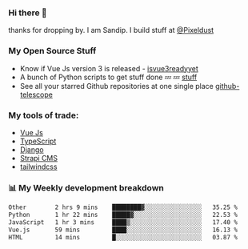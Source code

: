 ### Hi there 👋

thanks for dropping by.
I am Sandip. I build stuff at [@Pixeldust](github.com/pixeldust-in/)

###  **My Open Source Stuff**

 - Know if Vue Js version 3 is released -  [isvue3readyyet](https://github.com/sandiprb/isvue3readyyet)
 - A bunch of Python scripts to get stuff done 💤 💤 [stuff](https://github.com/sandiprb/stuff)
 - See all your starred Github repositories at one single place [github-telescope](https://github.com/sandiprb/github-telescope)



###  **My tools of trade:**
 - [Vue Js](https://github.com/vuejs/vue/)
 - [TypeScript](https://github.com/microsoft/TypeScript)
 - [Django](github.com/django/django)
 - [Strapi CMS](github.com/strapi/strapi)
 - [tailwindcss](https://github.com/tailwindlabs/tailwindcss)


###  📊 **My Weekly development breakdown**
<!--START_SECTION:waka-->

```txt
Other        2 hrs 9 mins    ████████▓░░░░░░░░░░░░░░░░   35.25 %
Python       1 hr 22 mins    █████▓░░░░░░░░░░░░░░░░░░░   22.53 %
JavaScript   1 hr 3 mins     ████▒░░░░░░░░░░░░░░░░░░░░   17.40 %
Vue.js       59 mins         ████░░░░░░░░░░░░░░░░░░░░░   16.13 %
HTML         14 mins         █░░░░░░░░░░░░░░░░░░░░░░░░   03.87 %
```

<!--END_SECTION:waka-->

